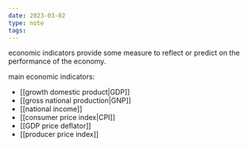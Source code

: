 ```yaml
---
date: 2023-03-02
type: note
tags: 
---
```


economic indicators provide some measure to reflect or predict on the performance of the economy.

main economic indicators:
 - [[growth domestic product|GDP]]
 - [[gross national production|GNP]]
 - [[national income]]
- [[consumer price index|CPI]]
- [[GDP price deflator]]
- [[producer price index]]
